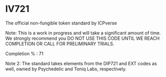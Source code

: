 # IV721
The official non-fungible token standard by ICPverse

Note: This is a work in progress and will take a significant amount of time. We strongly recommend you DO NOT USE THIS CODE UNTIL WE REACH COMPLETION OR CALL FOR PRELIMINARY TRIALS.

Completion % : 71

Note 2: The standard takes elements from the DIP721 and EXT codes as well, owned by Psychedelic and Toniq Labs, respectively.
